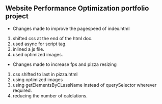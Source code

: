 ## Website Performance Optimization portfolio project

* Changes made to improve the pagespeed of index.html
1. shifted css at the end of the html doc.
2. used async for script tag.
3. inlined a js file.
4. used optimized images.

* Changes made to increase fps and pizza resizing
1. css shifted to last in pizza.html
2. using optimized images
3. using getElementsByCLassName instead of querySelector wherever required.
4. reducing the number of calclations.

